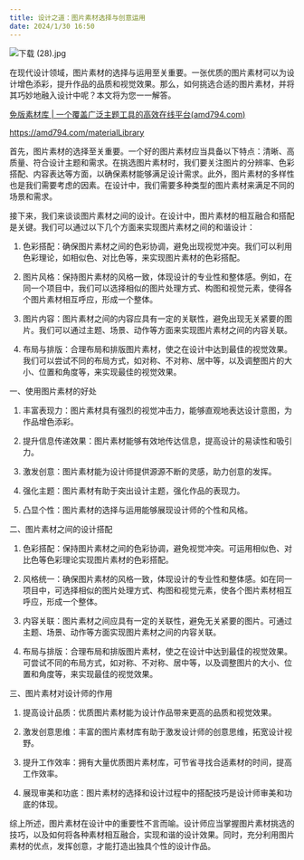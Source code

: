 ```yaml
---
title: 设计之道：图片素材选择与创意运用
date: 2024/1/30 16:50
---
```



![下载 (28).jpg](https://p3-juejin.byteimg.com/tos-cn-i-k3u1fbpfcp/492f681047804aa896512d997f35739b~tplv-k3u1fbpfcp-jj-mark:0:0:0:0:q75.image#?w=1024&h=768&s=80269&e=jpg&b=979499)

在现代设计领域，图片素材的选择与运用至关重要。一张优质的图片素材可以为设计增色添彩，提升作品的品质和视觉效果。那么，如何挑选合适的图片素材，并将其巧妙地融入设计中呢？本文将为您一一解答。

[免版素材库 | 一个覆盖广泛主题工具的高效在线平台(amd794.com)](https://amd794.com/materialLibrary)

https://amd794.com/materialLibrary

首先，图片素材的选择至关重要。一个好的图片素材应当具备以下特点：清晰、高质量、符合设计主题和需求。在挑选图片素材时，我们要关注图片的分辨率、色彩搭配、内容表达等方面，以确保素材能够满足设计需求。此外，图片素材的多样性也是我们需要考虑的因素。在设计中，我们需要多种类型的图片素材来满足不同的场景和需求。

接下来，我们来谈谈图片素材之间的设计。在设计中，图片素材的相互融合和搭配是关键。我们可以通过以下几个方面来实现图片素材之间的和谐设计：

1. 色彩搭配：确保图片素材之间的色彩协调，避免出现视觉冲突。我们可以利用色彩理论，如相似色、对比色等，来实现图片素材的色彩搭配。

2. 图片风格：保持图片素材的风格一致，体现设计的专业性和整体感。例如，在同一个项目中，我们可以选择相似的图片处理方式、构图和视觉元素，使得各个图片素材相互呼应，形成一个整体。

3. 图片内容：图片素材之间的内容应具有一定的关联性，避免出现无关紧要的图片。我们可以通过主题、场景、动作等方面来实现图片素材之间的内容关联。

4. 布局与排版：合理布局和排版图片素材，使之在设计中达到最佳的视觉效果。我们可以尝试不同的布局方式，如对称、不对称、居中等，以及调整图片的大小、位置和角度等，来实现最佳的视觉效果。


一、使用图片素材的好处

1. 丰富表现力：图片素材具有强烈的视觉冲击力，能够直观地表达设计意图，为作品增色添彩。

2. 提升信息传递效果：图片素材能够有效地传达信息，提高设计的易读性和吸引力。

3. 激发创意：图片素材能为设计师提供源源不断的灵感，助力创意的发挥。

4. 强化主题：图片素材有助于突出设计主题，强化作品的表现力。

5. 凸显个性：图片素材的选择与运用能够展现设计师的个性和风格。

二、图片素材之间的设计搭配

1. 色彩搭配：保持图片素材之间的色彩协调，避免视觉冲突。可运用相似色、对比色等色彩理论实现图片素材的色彩搭配。

2. 风格统一：确保图片素材的风格一致，体现设计的专业性和整体感。如在同一项目中，可选择相似的图片处理方式、构图和视觉元素，使各个图片素材相互呼应，形成一个整体。

3. 内容关联：图片素材之间应具有一定的关联性，避免无关紧要的图片。可通过主题、场景、动作等方面实现图片素材之间的内容关联。

4. 布局与排版：合理布局和排版图片素材，使之在设计中达到最佳的视觉效果。可尝试不同的布局方式，如对称、不对称、居中等，以及调整图片的大小、位置和角度等，来实现最佳的视觉效果。

三、图片素材对设计师的作用

1. 提高设计品质：优质图片素材能为设计作品带来更高的品质和视觉效果。

2. 激发创意思维：丰富的图片素材库有助于激发设计师的创意思维，拓宽设计视野。

3. 提升工作效率：拥有大量优质图片素材库，可节省寻找合适素材的时间，提高工作效率。

4. 展现审美和功底：图片素材的选择和设计过程中的搭配技巧是设计师审美和功底的体现。

综上所述，图片素材在设计中的重要性不言而喻。设计师应当掌握图片素材挑选的技巧，以及如何将各种素材相互融合，实现和谐的设计效果。同时，充分利用图片素材的优点，发挥创意，才能打造出独具个性的设计作品。

